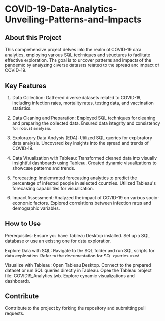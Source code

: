 # COVID-19-Data-Analytics-Unveiling-Patterns-and-Impacts
## About this Project
This comprehensive project delves into the realm of COVID-19 data analytics, employing various SQL techniques and structures to facilitate effective exploration. The goal is to uncover patterns and impacts of the pandemic by analyzing diverse datasets related to the spread and impact of COVID-19.

## Key Features

1. Data Collection: Gathered diverse datasets related to COVID-19, including infection rates, mortality rates, testing data, and vaccination statistics.

2. Data Cleaning and Preparation: Employed SQL techniques for cleaning and preparing the collected data.
Ensured data integrity and consistency for robust analysis.

3. Exploratory Data Analysis (EDA): Utilized SQL queries for exploratory data analysis.
Uncovered key insights into the spread and trends of COVID-19.

4. Data Visualization with Tableau: Transformed cleaned data into visually insightful dashboards using Tableau.
Created dynamic visualizations to showcase patterns and trends.

5. Forecasting: Implemented forecasting analytics to predict the percentage of infected people in selected countries.
Utilized Tableau's forecasting capabilities for visualization.

6. Impact Assessment: Analyzed the impact of COVID-19 on various socio-economic factors.
Explored correlations between infection rates and demographic variables.

## How to Use

Prerequisites: Ensure you have Tableau Desktop installed.
Set up a SQL database or use an existing one for data exploration.

Explore Data with SQL: Navigate to the SQL folder and run SQL scripts for data exploration.
Refer to the documentation for SQL queries used.

Visualize with Tableau: Open Tableau Desktop. Connect to the prepared dataset or run SQL queries directly in Tableau.
Open the Tableau project file: COVID19_Analytics.twb.
Explore dynamic visualizations and dashboards.

## Contribute
Contribute to the project by forking the repository and submitting pull requests.
